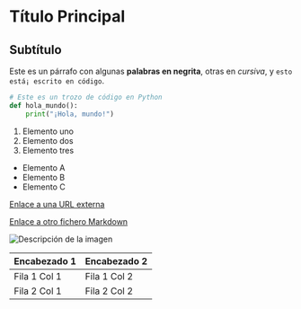 
# Título Principal

## Subtí­tulo

Este es un párrafo con algunas **palabras en negrita**, otras en *cursiva*, y `esto está¡ escrito en código`.

```python
# Este es un trozo de código en Python
def hola_mundo():
    print("¡Hola, mundo!")
```

1. Elemento uno
2. Elemento dos
3. Elemento tres

- Elemento A
- Elemento B
- Elemento C

[Enlace a una URL externa](https://www.google.es)

[Enlace a otro fichero Markdown](./hola.md)

![Descripción de la imagen](https://www.example.com/imagen.png)

| Encabezado 1 | Encabezado 2 |
|--------------|--------------|
| Fila 1 Col 1 | Fila 1 Col 2 |
| Fila 2 Col 1 | Fila 2 Col 2 |